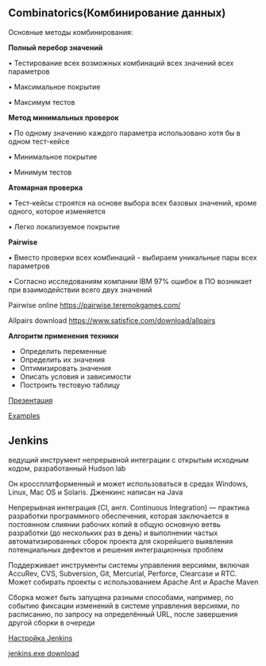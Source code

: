 ## Combinatorics(Комбинирование данных)

Основные методы комбинирования:

**Полный перебор значений**

• Тестирование всех возможных комбинаций всех значений всех параметров

• Максимальное покрытие

• Максимум тестов

**Метод минимальных проверок**

• По одному значению каждого параметра использовано хотя бы в одном тест-кейсе

• Минимальное покрытие

• Минимум тестов

**Атомарная проверка**

• Тест-кейсы строятся на основе выбора всех базовых значений, кроме одного, которое изменяется

• Легко локализуемое покрытие

**Pairwise**

• Вместо проверки всех комбинаций - выбираем уникальные пары всех параметров

• Согласно исследованиям компании IBM 97% ошибок в ПО возникает при взаимодействии всего двух значений

Pairwise online https://pairwise.teremokgames.com/

Allpairs download https://www.satisfice.com/download/allpairs

**Алгоритм применения техники**

- Определить переменные
- Определить их значения
- Оптимизировать значения
- Описать условия и зависимости
- Построить тестовую таблицу

[Презентация](https://docs.google.com/presentation/d/1GhpqeK3QIi6w3Bvju3ToKG8E1LTRzS9M/edit?usp=share_link&ouid=116447005932578256378&rtpof=true&sd=true)

[Examples](https://docs.google.com/spreadsheets/d/1y2Y_PaujCQrpdKZgBtIMcdv_Ys5PWwYM/edit?usp=sharing&ouid=116447005932578256378&rtpof=true&sd=true)

## Jenkins

ведущий инструмент непрерывной интеграции с открытым исходным кодом, разработанный Hudson lab

Он кроссплатформенный и может использоваться в средах Windows, Linux, Mac OS и Solaris. Дженкинс написан на Java

Непрерывная интеграция (CI, англ. Continuous Integration) — практика разработки программного обеспечения, которая заключается в постоянном слиянии рабочих копий в общую основную ветвь разработки (до нескольких раз в день) и выполнении частых автоматизированных сборок проекта для скорейшего выявления потенциальных дефектов и решения интеграционных проблем

Поддерживает инструменты системы управления версиями, включая AccuRev, CVS, Subversion, Git, Mercurial, Perforce, Clearcase и RTC. Может собирать проекты с использованием Apache Ant и Apache Maven

Сборка может быть запущена разными способами, например, по событию фиксации изменений в системе управления версиями, по расписанию, по запросу на определённый URL, после завершения другой сборки в очереди


[Настройка Jenkins](https://docs.google.com/presentation/d/1VC2QYUCiHkzPsQtLmJ_k-zn8T13MrgXY/edit?usp=sharing&ouid=116447005932578256378&rtpof=true&sd=true)


[jenkins.exe download](https://www.jenkins.io/download/)

